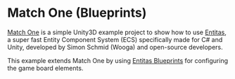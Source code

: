 # Match One (Blueprints)

[Match One](https://github.com/sschmid/Match-One) is a simple Unity3D example project to show how to use
[Entitas](https://github.com/sschmid/Entitas-CSharp), a super fast Entity Component System (ECS) specifically made for C# and Unity,
developed by Simon Schmid (Wooga) and open-source developers.

This example extends Match One by using [Entitas Blueprints](https://github.com/npruehs/Entitas-Blueprints-CSharp)
for configuring the game board elements.